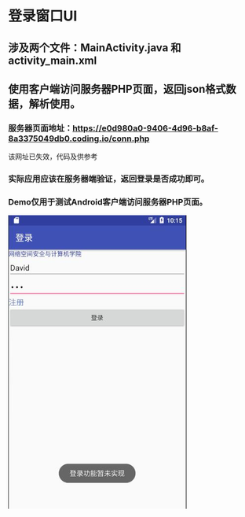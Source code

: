 # 登录窗口UI
## 涉及两个文件：MainActivity.java 和 activity_main.xml
## 使用客户端访问服务器PHP页面，返回json格式数据，解析使用。
### 服务器页面地址：https://e0d980a0-9406-4d96-b8af-8a3375049db0.coding.io/conn.php
该网址已失效，代码及供参考
### 实际应用应该在服务器端验证，返回登录是否成功即可。
### Demo仅用于测试Android客户端访问服务器PHP页面。
![](https://github.com/HBU/AndroidDemo/blob/master/chapter09/Login/%E6%95%88%E6%9E%9C%E5%9B%BE.jpg)
